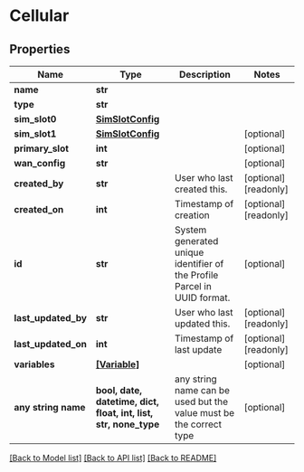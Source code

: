 # Cellular


## Properties
Name | Type | Description | Notes
------------ | ------------- | ------------- | -------------
**name** | **str** |  | 
**type** | **str** |  | 
**sim_slot0** | [**SimSlotConfig**](SimSlotConfig.md) |  | 
**sim_slot1** | [**SimSlotConfig**](SimSlotConfig.md) |  | [optional] 
**primary_slot** | **int** |  | [optional] 
**wan_config** | **str** |  | [optional] 
**created_by** | **str** | User who last created this. | [optional] [readonly] 
**created_on** | **int** | Timestamp of creation | [optional] [readonly] 
**id** | **str** | System generated unique identifier of the Profile Parcel in UUID format. | [optional] 
**last_updated_by** | **str** | User who last updated this. | [optional] [readonly] 
**last_updated_on** | **int** | Timestamp of last update | [optional] [readonly] 
**variables** | [**[Variable]**](Variable.md) |  | [optional] 
**any string name** | **bool, date, datetime, dict, float, int, list, str, none_type** | any string name can be used but the value must be the correct type | [optional]

[[Back to Model list]](../README.md#documentation-for-models) [[Back to API list]](../README.md#documentation-for-api-endpoints) [[Back to README]](../README.md)



